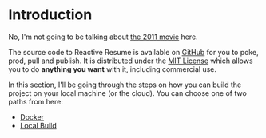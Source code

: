 # Introduction



No, I'm not going to be talking about [the 2011 movie](https://www.imdb.com/title/tt0945513/) here.

The source code to Reactive Resume is available on [GitHub](https://github.com/AmruthPillai) for you to poke, prod, pull and publish. It is distributed under the [MIT License](https://choosealicense.com/licenses/mit/) which allows you to do **anything you want** with it, including commercial use.

In this section, I'll be going through the steps on how you can build the project on your local machine (or the cloud). You can choose one of two paths from here:

* [Docker](docker.md)
* [Local Build](local-build.md)
